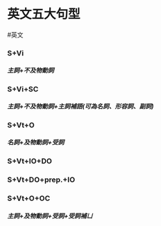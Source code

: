 # 英文五大句型
#英文 

### S+Vi
##### 主詞+不及物動詞

### S+Vi+SC
##### 主詞+不及物動詞+主詞補語(可為名詞、形容詞、副詞)

### S+Vt+O
##### 名詞+及物動詞+受詞

### S+Vt+IO+DO
### S+Vt+DO+prep.+IO
##### 

### S+Vt+O+OC
##### 主詞+及物動詞+受詞+受詞補ㄩ